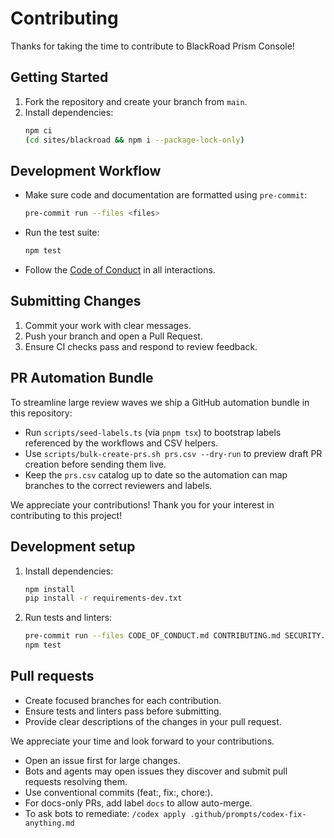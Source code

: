 # Contributing

Thanks for taking the time to contribute to BlackRoad Prism Console!

## Getting Started

1. Fork the repository and create your branch from `main`.
2. Install dependencies:
   ```bash
   npm ci
   (cd sites/blackroad && npm i --package-lock-only)
   ```

## Development Workflow

- Make sure code and documentation are formatted using `pre-commit`:
  ```bash
  pre-commit run --files <files>
  ```
- Run the test suite:
  ```bash
  npm test
  ```
- Follow the [Code of Conduct](CODE_OF_CONDUCT.md) in all interactions.

## Submitting Changes

1. Commit your work with clear messages.
2. Push your branch and open a Pull Request.
3. Ensure CI checks pass and respond to review feedback.

## PR Automation Bundle

To streamline large review waves we ship a GitHub automation bundle in this repository:

- Run `scripts/seed-labels.ts` (via `pnpm tsx`) to bootstrap labels referenced by the workflows and CSV helpers.
- Use `scripts/bulk-create-prs.sh prs.csv --dry-run` to preview draft PR creation before sending them live.
- Keep the `prs.csv` catalog up to date so the automation can map branches to the correct reviewers and labels.

We appreciate your contributions!
Thank you for your interest in contributing to this project!

## Development setup

1. Install dependencies:
   ```sh
   npm install
   pip install -r requirements-dev.txt
   ```
2. Run tests and linters:
   ```sh
   pre-commit run --files CODE_OF_CONDUCT.md CONTRIBUTING.md SECURITY.md
   npm test
   ```

## Pull requests

- Create focused branches for each contribution.
- Ensure tests and linters pass before submitting.
- Provide clear descriptions of the changes in your pull request.

We appreciate your time and look forward to your contributions.
- Open an issue first for large changes.
- Bots and agents may open issues they discover and submit pull requests resolving them.
- Use conventional commits (feat:, fix:, chore:).
- For docs-only PRs, add label `docs` to allow auto-merge.
- To ask bots to remediate:
  `/codex apply .github/prompts/codex-fix-anything.md`
